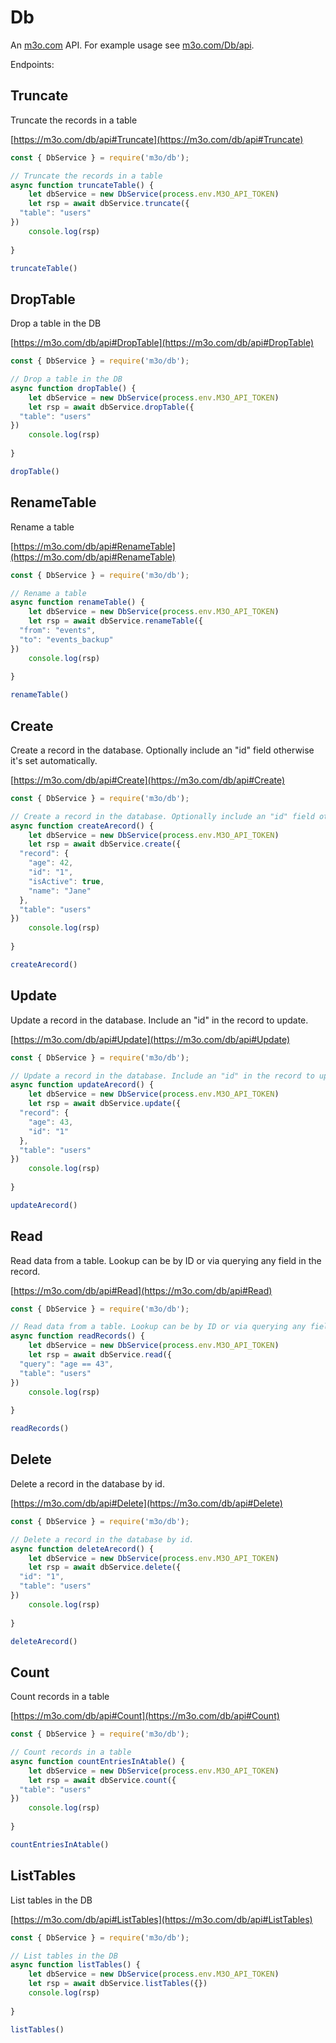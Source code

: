 # Db

An [m3o.com](https://m3o.com) API. For example usage see [m3o.com/Db/api](https://m3o.com/Db/api).

Endpoints:

## Truncate

Truncate the records in a table


[https://m3o.com/db/api#Truncate](https://m3o.com/db/api#Truncate)

```js
const { DbService } = require('m3o/db');

// Truncate the records in a table
async function truncateTable() {
	let dbService = new DbService(process.env.M3O_API_TOKEN)
	let rsp = await dbService.truncate({
  "table": "users"
})
	console.log(rsp)
	
}

truncateTable()
```
## DropTable

Drop a table in the DB


[https://m3o.com/db/api#DropTable](https://m3o.com/db/api#DropTable)

```js
const { DbService } = require('m3o/db');

// Drop a table in the DB
async function dropTable() {
	let dbService = new DbService(process.env.M3O_API_TOKEN)
	let rsp = await dbService.dropTable({
  "table": "users"
})
	console.log(rsp)
	
}

dropTable()
```
## RenameTable

Rename a table


[https://m3o.com/db/api#RenameTable](https://m3o.com/db/api#RenameTable)

```js
const { DbService } = require('m3o/db');

// Rename a table
async function renameTable() {
	let dbService = new DbService(process.env.M3O_API_TOKEN)
	let rsp = await dbService.renameTable({
  "from": "events",
  "to": "events_backup"
})
	console.log(rsp)
	
}

renameTable()
```
## Create

Create a record in the database. Optionally include an "id" field otherwise it's set automatically.


[https://m3o.com/db/api#Create](https://m3o.com/db/api#Create)

```js
const { DbService } = require('m3o/db');

// Create a record in the database. Optionally include an "id" field otherwise it's set automatically.
async function createArecord() {
	let dbService = new DbService(process.env.M3O_API_TOKEN)
	let rsp = await dbService.create({
  "record": {
    "age": 42,
    "id": "1",
    "isActive": true,
    "name": "Jane"
  },
  "table": "users"
})
	console.log(rsp)
	
}

createArecord()
```
## Update

Update a record in the database. Include an "id" in the record to update.


[https://m3o.com/db/api#Update](https://m3o.com/db/api#Update)

```js
const { DbService } = require('m3o/db');

// Update a record in the database. Include an "id" in the record to update.
async function updateArecord() {
	let dbService = new DbService(process.env.M3O_API_TOKEN)
	let rsp = await dbService.update({
  "record": {
    "age": 43,
    "id": "1"
  },
  "table": "users"
})
	console.log(rsp)
	
}

updateArecord()
```
## Read

Read data from a table. Lookup can be by ID or via querying any field in the record.


[https://m3o.com/db/api#Read](https://m3o.com/db/api#Read)

```js
const { DbService } = require('m3o/db');

// Read data from a table. Lookup can be by ID or via querying any field in the record.
async function readRecords() {
	let dbService = new DbService(process.env.M3O_API_TOKEN)
	let rsp = await dbService.read({
  "query": "age == 43",
  "table": "users"
})
	console.log(rsp)
	
}

readRecords()
```
## Delete

Delete a record in the database by id.


[https://m3o.com/db/api#Delete](https://m3o.com/db/api#Delete)

```js
const { DbService } = require('m3o/db');

// Delete a record in the database by id.
async function deleteArecord() {
	let dbService = new DbService(process.env.M3O_API_TOKEN)
	let rsp = await dbService.delete({
  "id": "1",
  "table": "users"
})
	console.log(rsp)
	
}

deleteArecord()
```
## Count

Count records in a table


[https://m3o.com/db/api#Count](https://m3o.com/db/api#Count)

```js
const { DbService } = require('m3o/db');

// Count records in a table
async function countEntriesInAtable() {
	let dbService = new DbService(process.env.M3O_API_TOKEN)
	let rsp = await dbService.count({
  "table": "users"
})
	console.log(rsp)
	
}

countEntriesInAtable()
```
## ListTables

List tables in the DB


[https://m3o.com/db/api#ListTables](https://m3o.com/db/api#ListTables)

```js
const { DbService } = require('m3o/db');

// List tables in the DB
async function listTables() {
	let dbService = new DbService(process.env.M3O_API_TOKEN)
	let rsp = await dbService.listTables({})
	console.log(rsp)
	
}

listTables()
```
